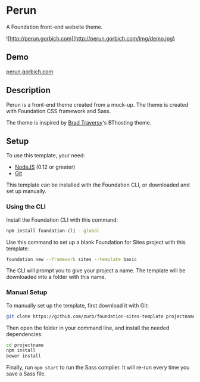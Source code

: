# Perun
A Foundation front-end website theme.

![http://perun.gorbich.com](http://perun.gorbich.com/img/demo.jpg)

## Demo
[perun.gorbich.com](http://perun.gorbich.com)

## Description
Perun is a front-end theme created from a mock-up. The theme is created with Foundation CSS framework and Sass.

The theme is inspired by [Brad Traversy](http://www.traversymedia.com/)'s BThosting theme.

## Setup
To use this template, your need:

- [NodeJS](https://nodejs.org/en/) (0.12 or greater)
- [Git](https://git-scm.com/)

This template can be installed with the Foundation CLI, or downloaded and set up manually.

### Using the CLI

Install the Foundation CLI with this command:

```bash
npm install foundation-cli --global
```

Use this command to set up a blank Foundation for Sites project with this template:

```bash
foundation new --framework sites --template basic
```

The CLI will prompt you to give your project a name. The template will be downloaded into a folder with this name.

### Manual Setup

To manually set up the template, first download it with Git:

```bash
git clone https://github.com/zurb/foundation-sites-template projectname
```

Then open the folder in your command line, and install the needed dependencies:

```bash
cd projectname
npm install
bower install
```

Finally, run `npm start` to run the Sass compiler. It will re-run every time you save a Sass file.
